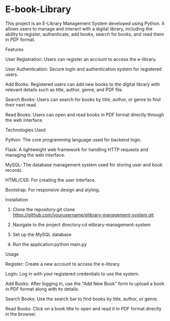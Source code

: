 # E-book-Library

This project is an E-Library Management System developed using Python. It allows users to manage and interact with a digital library, including the ability to register, authenticate, add books, search for books, and read them in PDF format.

Features

User Registration: Users can register an account to access the e-library.

User Authentication: Secure login and authentication system for registered users.

Add Books: Registered users can add new books to the digital library with relevant details such as title, author, genre, and PDF file.

Search Books: Users can search for books by title, author, or genre to find their next read.

Read Books: Users can open and read books in PDF format directly through the web interface.


Technologies Used


Python: The core programming language used for backend logic.

Flask: A lightweight web framework for handling HTTP requests and managing the web interface.

MySQL: The database management system used for storing user and book records.

HTML/CSS: For creating the user interface.

Bootstrap: For responsive design and styling.



Installation


1. Clone the repository:git clone https://github.com/yourusername/elibrary-management-system.git

2. Navigate to the project directory:cd elibrary-management-system

3. Set up the MySQL database

4. Run the application:python main.py



Usage


Register: Create a new account to access the e-library.

Login: Log in with your registered credentials to use the system.

Add Books: After logging in, use the "Add New Book" form to upload a book in PDF format along with its details.

Search Books: Use the search bar to find books by title, author, or genre.

Read Books: Click on a book title to open and read it in PDF format directly in the browser.
